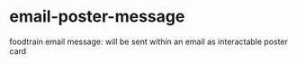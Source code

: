 # email-poster-message
foodtrain email message: will be sent within an email as interactable poster card
